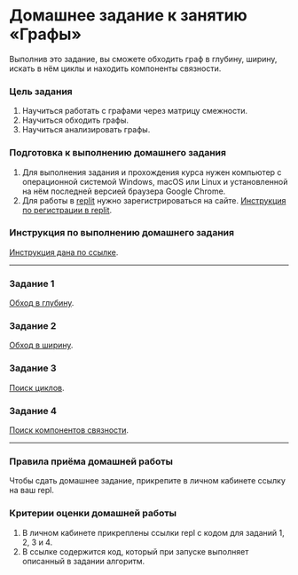 # Домашнее задание к занятию «Графы»

Выполнив это задание, вы сможете обходить граф в глубину, ширину, искать в нём циклы и находить компоненты связности.

### Цель задания

1. Научиться работать с графами через матрицу смежности.
2. Научиться обходить графы.
3. Научиться анализировать графы.

### Подготовка к выполнению домашнего задания

1. Для выполнения задания и прохождения курса нужен компьютер с операционной системой Windows, macOS или Linux и установленной на нём последней версией браузера Google Chrome.
2. Для работы в [replit](https://repl.it/) нужно зарегистрироваться на сайте. [Инструкция по регистрации в replit](https://github.com/netology-code/cpps-homeworks/tree/main/common/replit).

### Инструкция по выполнению домашнего задания

[Инструкция дана по ссылке](https://github.com/netology-code/algocpp-homeworks/tree/main/common).

------

### Задание 1

[Обход в глубину](01).

### Задание 2

[Обход в ширину](02).

### Задание 3

[Поиск циклов](03).

### Задание 4

[Поиск компонентов связности](04).

------

### Правила приёма домашней работы

Чтобы сдать домашнее задание, прикрепите в личном кабинете ссылку на ваш repl.

### Критерии оценки домашней работы

1. В личном кабинете прикреплены ссылки repl с кодом для заданий 1, 2, 3 и 4.
2. В ссылке содержится код, который при запуске выполняет описанный в задании алгоритм.

